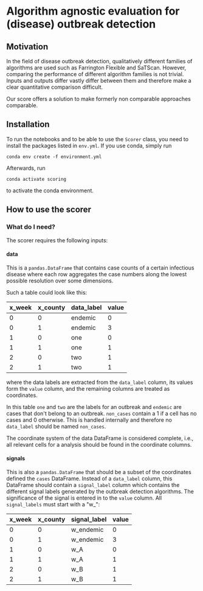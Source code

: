 # Algorithm agnostic evaluation for (disease) outbreak detection

## Motivation

In the field of disease outbreak detection, qualitatively different families of algorithms are used such as Farrington Flexible and SaTScan. However, comparing the performance of different algorithm families is not trivial. Inputs and outputs differ vastly differ between them and therefore make a clear quantitative comparison difficult.

Our score offers a solution to make formerly non comparable approaches comparable.

## Installation

To run the notebooks and to be able to use the `Scorer` class, you need to install the packages listed in `env.yml`. If you use conda, simply run

```
conda env create -f environment.yml
```

Afterwards, run

```
conda activate scoring
```

to activate the conda environment.

## How to use the scorer

### What do I need?

The scorer requires the following inputs:

#### **data**

This is a `pandas.DataFrame` that contains case counts of a certain infectious disease where each row aggregates the case numbers along the lowest possible resolution over some dimensions.

Such a table could look like this:

| x_week | x_county | data_label | value |
| ------ | -------- | ---------- | ----- |
| 0      | 0        | endemic    | 0     |
| 0      | 1        | endemic    | 3     |
| 1      | 0        | one        | 0     |
| 1      | 1        | one        | 1     |
| 2      | 0        | two        | 1     |
| 2      | 1        | two        | 1     |

where the data labels are extracted from the `data_label` column, its values form the `value` column, and the remaining columns are treated as coordinates.

In this table `one` and `two` are the labels for an outbreak and `endemic` are cases that don't belong to an outbreak. `non_cases` contain a 1 if a cell has no cases and 0 otherwise. This is handled internally and therefore no `data_label` should be named `non_cases`.

The coordinate system of the data DataFrame is considered complete, i.e., all relevant cells for a analysis should be found in the coordinate columns.

#### **signals**

This is also a `pandas.DataFrame` that should be a subset of the coordinates defined the `cases` DataFrame. Instead of a `data_label` column, this DataFrame should contain a `signal_label` column which contains the different signal labels generated by the outbreak detection algorithms. The significance of the signal is entered in to the `value` column. All `signal_labels` must start with a "w\_":

| x_week | x_county | signal_label | value |
| ------ | -------- | ------------ | ----- |
| 0      | 0        | w_endemic    | 0     |
| 0      | 1        | w_endemic    | 3     |
| 1      | 0        | w_A          | 0     |
| 1      | 1        | w_A          | 1     |
| 2      | 0        | w_B          | 1     |
| 2      | 1        | w_B          | 1     |

<!-- #### **Missing Signals**

THIS SECTION WILL BE USED WHEN WE DECIDE WHETHER THIS IS DONE AUTOMATICALLY OR SHOULD BE DONE MANUALLY

Finally, we might need to generate two missing signals. In the example above, we see that we only the columns `w_A` and `w_B` but not `w_endemic` and `w_non_case`. There are many such algorithms that don't specifically generate a signal for these `data_labels`. In this case, we need to estimate these signals.

This is done by assuming that if an algorithm has a certain signal $w_{i,j}$ for cell $i,j$ and there are no cases is this cell, `w_non_case` is $1-w_{i,j}$. If this cell contains cases, then `w_endemic` is $1-w_{i,j}$.

If we have several signals, we also generate many signals for `w_endemic` and `w_non_case`. In our example, we have two signals, therefore we would generate signals named `_A_endemic`, `_B_endemic`, `_A_non_case`, and `_B_non_case`. How do we aggregate these signals?

The `missing_signal_agg` allows to set the aggregation strategy. The default is "min" which would take the lowest signal for `non_case` and `endemic` respectively from all generated signals per cell. -->
